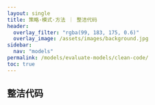```yaml
---
layout: single
title: 策略·模式·方法 ｜ 整洁代码
header:
  overlay_filter: "rgba(99, 183, 175, 0.6)"
  overlay_image: /assets/images/background.jpg
sidebar:
  nav: "models"
permalink: /models/evaluate-models/clean-code/
toc: true
---
```


## 整洁代码






